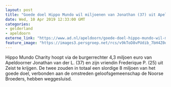```yaml
---
layout: post
title: "Goede doel Hippo Mundo wil miljoenen van Jonathan (37) uit Apeldoorn"
date: Wed, 10 Apr 2019 12:33:00 GMT
categories: 
- gelderland 
- apeldoorn 
externe_link: "https://www.ad.nl/apeldoorn/goede-doel-hippo-mundo-wil-miljoenen-van-jonathan-37-uit-apeldoorn~a1114764/"
feature_image: "https://images3.persgroep.net/rcs/v9kToD8vPUdib_7bH4Z0oXWw9lQ/diocontent/100575820/_fitwidth/400/?appId=21791a8992982cd8da851550a453bd7f&quality=0.7"
---
```


Hippo Mundo Charity hoopt via de burgerrechter 4,3 miljoen euro van Apeldoorner Jonathan van der L. (37) en zijn vriendin Frederique P. (25) uit Zeist te krijgen. De twee zouden in totaal een slordige 8 miljoen van het goede doel, verbonden aan de omstreden geloofsgemeenschap de Noorse Broeders, hebben weggesluisd.
